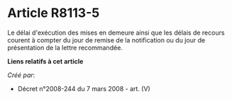 # Article R8113-5

Le délai d'exécution des mises en demeure ainsi que les délais de recours courent à compter du jour de remise de la
notification ou du jour de présentation de la lettre recommandée.

**Liens relatifs à cet article**

_Créé par_:

  - Décret n°2008-244 du 7 mars 2008 - art. (V)
